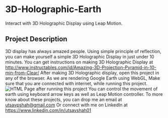 # 3D-Holographic-Earth
Interact with 3D Holographic Display using Leap Motion.

## Project Description
3D display has always amazed people. Using simple principle of reflection, you can make yourself a simple 3D Holographic Display in just under 10 minutes. You can get instructions on making 3D Holographic Display at http://www.instructables.com/id/Amazing-3D-Projection-Pyramid-in-10-min-from-Clear/
After making 3D Holographic display, open this project in any of the browser. As we are rendering Google Earth using WebGL, Make sure that you are connected with internet, while running this project.
![HTML Page after running this project](../../tree/master/3D-Holographic-Earth-Leap/Screenshot.jpg?raw=true "Earth views in HTML page")
You can control the movement of earth using keyboard arrow keys as well as Leap Motion controller. 
To more know about these projects, you can drop me an email at utsavpshah@gmail.com
Or connect with me on LinkedIn at 
https://www.linkedin.com/in/utsavshah01